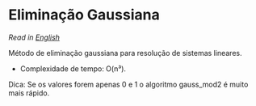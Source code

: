 # Eliminação Gaussiana

*Read in [English](https://github.com/joao-frohlich/AlmanaqueBrute/blob/readme-translation/Matem%C3%A1tica/Elimina%C3%A7%C3%A3o%20Gaussiana/README.en.md)*

Método de eliminação gaussiana para resolução de sistemas lineares.
* Complexidade de tempo: O(n³).


Dica: Se os valores forem apenas 0 e 1 o algoritmo gauss_mod2 é muito mais rápido. 
